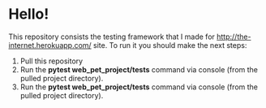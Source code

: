 # Hello!

This repository consists the testing framework that I made for http://the-internet.herokuapp.com/ site.
To run it you should make the next steps:
  1. Pull this repository
  2. Run the **pytest web_pet_project/tests** command via console (from the pulled project directory).
  3. Run the **pytest web_pet_project/tests** command via console (from the pulled project directory).
